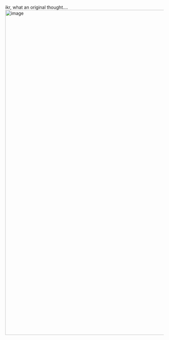 ikr, what an original thought....
<img width="1031" alt="image" src="https://user-images.githubusercontent.com/54572908/211180233-7d430cfa-6c8c-472c-b868-4a23534d0e01.png">
